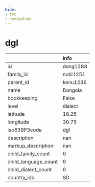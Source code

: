 ```yaml
---
hide:
- toc
- navigation
---
```

# dgl
|                      | info     |
|:---------------------|:---------|
| id                   | dong1288 |
| family_id            | nubi1251 |
| parent_id            | kenu1236 |
| name                 | Dongola  |
| bookkeeping          | False    |
| level                | dialect  |
| latitude             | 18.25    |
| longitude            | 30.75    |
| iso639P3code         | dgl      |
| description          | nan      |
| markup_description   | nan      |
| child_family_count   | 0        |
| child_language_count | 0        |
| child_dialect_count  | 0        |
| country_ids          | SD       |